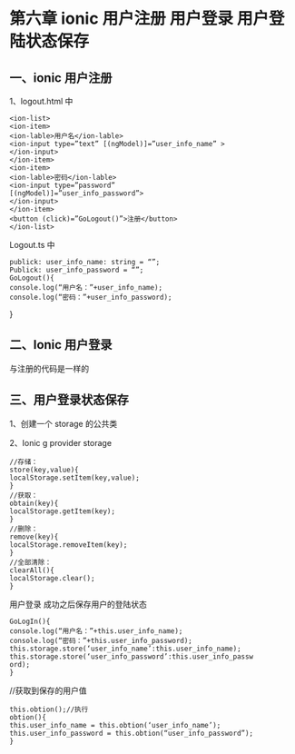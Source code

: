 # 第六章 ionic 用户注册 用户登录 用户登陆状态保存
## 一、ionic 用户注册
1、logout.html 中
```
<ion-list>
<ion-item>
<ion-lable>用户名</ion-lable>
<ion-input type=”text” [(ngModel)]=”user_info_name” >
</ion-input>
</ion-item>
<ion-item>
<ion-lable>密码</ion-lable>
<ion-input type=”password”
[(ngModel)]=”user_info_password”>
</ion-input>
</ion-item>
<button (click)=”GoLogout()”>注册</button>
</ion-list>
```
Logout.ts 中
```
publick: user_info_name: string = “”;
Publick: user_info_password = “”;
GoLogout(){
console.log(“用户名：”+user_info_name);
console.log(“密码：”+user_info_password);
```
}
## 二、Ionic 用户登录
与注册的代码是一样的
## 三、用户登录状态保存
1、创建一个 storage 的公共类

2、Ionic g provider storage
```
//存储：
store(key,value){
localStorage.setItem(key,value);
}
//获取：
obtain(key){
localStorage.getItem(key);
}
//删除：
remove(key){
localStorage.removeItem(key);
}
//全部清除：
clearAll(){
localStorage.clear();
}
```
用户登录 成功之后保存用户的登陆状态
```
GoLogIn(){
console.log(“用户名：”+this.user_info_name);
console.log(“密码：”+this.user_info_password);
this.storage.store(‘user_info_name’:this.user_info_name);
this.storage.store(‘user_info_password’:this.user_info_passw
ord);
}
```
//获取到保存的用户值
```
this.obtion();//执行
obtion(){
this.user_info_name = this.obtion(‘user_info_name’);
this.user_info_password = this.obtion(“user_info_password”);
}
```